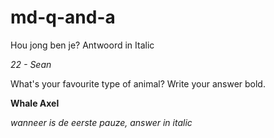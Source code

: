 # md-q-and-a

Hou jong ben je?
Antwoord in Italic

_22 - Sean_

What's your favourite type of animal?
Write your answer bold.

__Whale Axel__

*wanneer is de eerste pauze, answer in italic*
